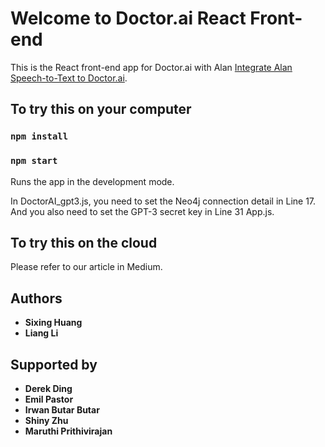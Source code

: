 # Welcome to Doctor.ai React Front-end 

This is the React front-end app for Doctor.ai with Alan [Integrate Alan Speech-to-Text to Doctor.ai](https://dgg32.medium.com/can-doctor-ai-understand-german-chinese-and-japanese-gpt-3-answers-ja-%E5%8F%AF%E4%BB%A5-and-%E3%81%84%E3%81%84%E3%82%88-b63b10d67bf4).



## To try this on your computer

### `npm install`

### `npm start`

Runs the app in the development mode.

In DoctorAI_gpt3.js, you need to set the Neo4j connection detail in Line 17. And you also need to set the GPT-3 secret key in Line 31 App.js.

## To try this on the cloud

Please refer to our article in Medium.

## Authors
*  **Sixing Huang**
*  **Liang Li**

## Supported by

*  **Derek Ding**
*  **Emil Pastor**
*  **Irwan Butar Butar**
*  **Shiny Zhu**
*  **Maruthi Prithivirajan**
